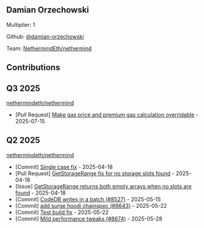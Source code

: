 
## Damian Orzechowski
Multiplier: 1

Github: [@damian-orzechowski](https://github.com/damian-orzechowski)

Team: [NethermindEth/nethermind](https://github.com/NethermindEth/nethermind/pulls?q=author%3Adamian-orzechowski+)

## Contributions

## Q3 2025


[nethermindeth/nethermind](https://github.com/nethermindeth/nethermind)
* [Pull Request] [Make gas price and premium gas calculation overridable](https://github.com/NethermindEth/nethermind/pull/8993) - 2025-07-15
## Q2 2025

[nethermindeth/nethermind](https://github.com/nethermindeth/nethermind)
* [Commit] [Single case fix](https://github.com/NethermindEth/nethermind/commit/9dda4af2d6dcc5408e60b6b51b1b066581848396) - 2025-04-18
* [Pull Request] [GetStorageRange fix for no storage slots found](https://github.com/NethermindEth/nethermind/pull/8538) - 2025-04-18
* [Issue] [GetStorageRange returns both empty arrays when no slots are found](https://github.com/NethermindEth/nethermind/issues/8537) - 2025-04-18
* [Commit] [CodeDB writes in a batch (#8527)](https://github.com/NethermindEth/nethermind/commit/d29a4356d42bfc71d9bc88cbaf030e812bbe26f5) - 2025-05-15
* [Commit] [add surge hoodi chainspec (#8643)](https://github.com/NethermindEth/nethermind/commit/737763dbebba5ab4f2890d4ef493a65a24c2f069) - 2025-05-22
* [Commit] [Test build fix](https://github.com/NethermindEth/nethermind/commit/87e0d4ed77ea8f275fffadab723e69c2a79c2d7f) - 2025-05-22
* [Commit] [Mild performance tweaks (#8674)](https://github.com/NethermindEth/nethermind/commit/594667408684d389357f2ec3ea02df2f219750f6) - 2025-05-28
